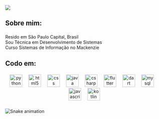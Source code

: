 <div>
  <img style="100%" src="https://capsule-render.vercel.app/api?type=speech&height=70&section=header&reversal=true&text=Ol%C3%A1!%20Meu%20nome%20%C3%A9%20Louisy&fontSize=50&fontColor=FFFFFF&fontAlign=50&fontAlignY=50&stroke=-&animation=fadeIn&descSize=20&descAlign=50&descAlignY=50&theme=onedark"  />
</div>

###

<h2 align="left">Sobre mim:</h2>

###

<p align="left">Resido em São Paulo Capital, Brasil <br>Sou Técnica em Desenvolvimento de Sistemas<br>Curso Sistemas de Informação no Mackenzie</p>

###

<h2 align="left">Codo em:</h2>

###

<div align="center">
  <img src="https://cdn.jsdelivr.net/gh/devicons/devicon/icons/python/python-plain-wordmark.svg" height="40" alt="python logo"  />
  <img width="12" />
  <img src="https://cdn.jsdelivr.net/gh/devicons/devicon/icons/html5/html5-plain-wordmark.svg" height="40" alt="html5 logo"  />
  <img width="12" />
  <img src="https://cdn.jsdelivr.net/gh/devicons/devicon/icons/css3/css3-plain-wordmark.svg" height="40" alt="css logo"  />
  <img width="12" />
  <img src="https://cdn.jsdelivr.net/gh/devicons/devicon/icons/java/java-plain-wordmark.svg" height="40" alt="java logo"  />
  <img width="12" />
  <img src="https://cdn.jsdelivr.net/gh/devicons/devicon/icons/csharp/csharp-plain.svg" height="40" alt="csharp logo"  />
  <img width="12" />
  <img src="https://cdn.jsdelivr.net/gh/devicons/devicon/icons/flutter/flutter-plain.svg" height="40" alt="flutter logo"  />
  <img width="12" />
  <img src="https://cdn.jsdelivr.net/gh/devicons/devicon/icons/dart/dart-original.svg" height="40" alt="dart logo"  />
  <img width="12" />
  <img src="https://cdn.jsdelivr.net/gh/devicons/devicon/icons/mysql/mysql-original.svg" height="40" alt="mysql logo"  />
  <img width="12" />
  <img src="https://cdn.jsdelivr.net/gh/devicons/devicon/icons/javascript/javascript-plain.svg" height="40" alt="javascript logo"  />
  <img width="12" />
  <img src="https://cdn.jsdelivr.net/gh/devicons/devicon/icons/kotlin/kotlin-plain.svg" height="40" alt="kotlin logo"  />
</div>

###

<img src="https://raw.githubusercontent.com/LouisyDalch/LouisyDalch/output/snake.svg" alt="Snake animation" />

